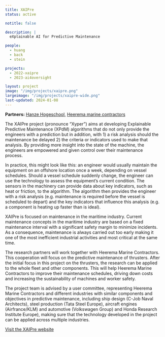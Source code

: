 ```yaml
---
title: XAIPre
status: active

notitle: false

description: |
  eXplainable AI for Predictive Maintenance

people:
  - huang
  - back
  - stein

projects:
  - 2022-xaipre
  - 2023-ai4oversight

layout: project
image: "/img/projects/xaipre.png"
largeimage: "/img/projects/xaipre-wide.png"
last-updated: 2024-01-08
---
```


**Partners:** <a href="https://www.hanze.nl/nl" target="_blank">Hanze Hogeschool</a>, <a href="https://www.heerema.com/heerema-marine-contractors" target="_blank">Heerema marine contractors</a>   

The XAIPre project (pronounce “Xyper”) aims at developing Explainable Predictive Maintenance (XPdM) algorithms that do not only provide the engineers with a prediction but in addition, with 1) a risk analysis should the maintenance be delayed 2) the criteria or indicators used to make that analysis.  By providing more insight into the state of the machine, the engineers are empowered and given control over their maintenance process.

In practice, this might look like this: an engineer would usually maintain the equipment on an offshore location once a week, depending on vessel schedules. Should a vessel schedule suddenly change, the engineer can use the technology to assess the equipment’s current condition. The sensors in the machinery can provide data about key indicators, such as heat or friction, to the algorithm. The algorithm then provides the engineer with a risk analysis (e.g. maintenance is required before the vessel is scheduled to depart) and the key indicators that influence this analysis (e.g. a component is heating up faster than is ideal). 

XAIPre is focused on maintenance in the maritime industry. Current maintenance concepts in the maritime industry are based on a fixed maintenance interval with a significant safety margin to minimize incidents. As a consequence, maintenance is always carried out too early making it one of the most inefficient industrial activities and most critical at the same time.

The research partners will work together with Heerema Marine Contractors. This cooperation will focus on the predictive maintenance of thrusters. After the initial focus in this project on the thrusters, the research can be applied to the whole fleet and other components. This will help Heerema Marine Contractors to improve their maintenance schedules, driving down costs and increasing the sustainability of machines and worker safety.

The project team is advised by a user committee, representing Heerema Marine Contractors and different industries with similar components and objectives in predictive maintenance, including ship design (C-Job Naval Architects), steel production (Tata Steel Europe), aircraft engines (Airfrance/KLM) and automotive (Volkswagen Group) and Honda Research Institute Europe), making sure that the technology developed in the project can be applied across multiple industries.  

[Visit the XAIPre website](https://xaipre.leidenuniv.nl/)